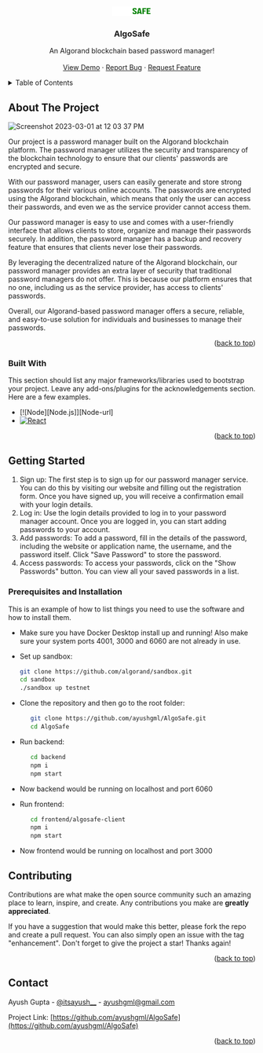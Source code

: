 
<!-- PROJECT LOGO -->
<br />
<div align="center">
  <a>
    <img src="/frontend/algosafe-client/src/assets/algorand_logo.png" alt="Logo" width="80" height="20">
  </a>

  <h3 align="center">AlgoSafe</h3>

  <p align="center">
    An Algorand blockchain based password manager!
    <br />
    <br />
    <a href="">View Demo</a>
    ·
    <a href="mailto:ayushgml@gmail.com">Report Bug</a>
    ·
    <a href="mailto:suhasini.srivastava@gmail.com">Request Feature</a>
  </p>
</div>



<!-- TABLE OF CONTENTS -->
<details>
  <summary>Table of Contents</summary>
  <ol>
    <li>
      <a href="#about-the-project">About The Project</a>
      <ul>
        <li><a href="#built-with">Built With</a></li>
      </ul>
    </li>
    <li>
      <a href="#getting-started">Getting Started</a>
      <ul>
        <li><a href="#prerequisites">Prerequisites and Installation</a></li>
      </ul>
    </li>
    <li><a href="#contributing">Contributing</a></li>
    <li><a href="#contact">Contact</a></li>
  </ol>
</details>



<!-- ABOUT THE PROJECT -->
## About The Project
<img width="1536" alt="Screenshot 2023-03-01 at 12 03 37 PM" src="https://user-images.githubusercontent.com/72748253/222063575-52266b25-c27d-43c9-a8c1-d62b3a030f79.png">

<!--[![Product Name Screen Shot][product-screenshot]](https://user-images.githubusercontent.com/72748253/222063575-52266b25-c27d-43c9-a8c1-d62b3a030f79.png)-->

Our project is a password manager built on the Algorand blockchain platform. The password manager utilizes the security and transparency of the blockchain technology to ensure that our clients' passwords are encrypted and secure.

With our password manager, users can easily generate and store strong passwords for their various online accounts. The passwords are encrypted using the Algorand blockchain, which means that only the user can access their passwords, and even we as the service provider cannot access them.

Our password manager is easy to use and comes with a user-friendly interface that allows clients to store, organize and manage their passwords securely. In addition, the password manager has a backup and recovery feature that ensures that clients never lose their passwords.

By leveraging the decentralized nature of the Algorand blockchain, our password manager provides an extra layer of security that traditional password managers do not offer. This is because our platform ensures that no one, including us as the service provider, has access to clients' passwords.

Overall, our Algorand-based password manager offers a secure, reliable, and easy-to-use solution for individuals and businesses to manage their passwords.

<p align="right">(<a href="#readme-top">back to top</a>)</p>



### Built With

This section should list any major frameworks/libraries used to bootstrap your project. Leave any add-ons/plugins for the acknowledgements section. Here are a few examples.

* [![Node][Node.js]][Node-url]
* [![React][React.js]][React-url]

<p align="right">(<a href="#readme-top">back to top</a>)</p>



<!-- GETTING STARTED -->
## Getting Started


1. Sign up: The first step is to sign up for our password manager service. You can do this by visiting our website and filling out the registration form. Once you have signed up, you will receive a confirmation email with your login details.
2. Log in: Use the login details provided to log in to your password manager account. Once you are logged in, you can start adding passwords to your account.
3. Add passwords: To add a password, fill in the details of the password, including the website or application name, the username, and the password itself. Click "Save Password" to store the password.
4. Access passwords: To access your passwords, click on the "Show Passwords" button. You can view all your saved passwords in a list.

### Prerequisites and Installation

This is an example of how to list things you need to use the software and how to install them.
* Make sure you have Docker Desktop install up and running! Also make sure your system ports 4001, 3000 and 6060 are not already in use.

* Set up sandbox:
  ```sh
  git clone https://github.com/algorand/sandbox.git
  cd sandbox
  ./sandbox up testnet
  ```
  
* Clone the repository and then go to the root folder:
  ```sh
     git clone https://github.com/ayushgml/AlgoSafe.git
     cd AlgoSafe
  ```
  
* Run backend:
  ```sh
     cd backend
     npm i
     npm start
  ```
  
* Now backend would be running on localhost and port 6060
  
* Run frontend:
  ```sh
     cd frontend/algosafe-client
     npm i
     npm start
  ```
  
* Now frontend would be running on localhost and port 3000

<!-- CONTRIBUTING -->
## Contributing

Contributions are what make the open source community such an amazing place to learn, inspire, and create. Any contributions you make are **greatly appreciated**.

If you have a suggestion that would make this better, please fork the repo and create a pull request. You can also simply open an issue with the tag "enhancement".
Don't forget to give the project a star! Thanks again!

<p align="right">(<a href="#readme-top">back to top</a>)</p>


<!-- CONTACT -->
## Contact

Ayush Gupta - [@itsayush__](https://twitter.com/itsayush__) - ayushgml@gmail.com

Project Link: [https://github.com/ayushgml/AlgoSafe](https://github.com/ayushgml/AlgoSafe)

<p align="right">(<a href="#readme-top">back to top</a>)</p>




<!-- MARKDOWN LINKS & IMAGES -->
<!-- https://www.markdownguide.org/basic-syntax/#reference-style-links -->
[contributors-shield]: https://img.shields.io/github/contributors/othneildrew/Best-README-Template.svg?style=for-the-badge
[contributors-url]: https://github.com/othneildrew/Best-README-Template/graphs/contributors
[forks-shield]: https://img.shields.io/github/forks/othneildrew/Best-README-Template.svg?style=for-the-badge
[forks-url]: https://github.com/othneildrew/Best-README-Template/network/members
[stars-shield]: https://img.shields.io/github/stars/othneildrew/Best-README-Template.svg?style=for-the-badge
[stars-url]: https://github.com/othneildrew/Best-README-Template/stargazers
[issues-shield]: https://img.shields.io/github/issues/othneildrew/Best-README-Template.svg?style=for-the-badge
[issues-url]: https://github.com/othneildrew/Best-README-Template/issues
[license-shield]: https://img.shields.io/github/license/othneildrew/Best-README-Template.svg?style=for-the-badge
[license-url]: https://github.com/othneildrew/Best-README-Template/blob/master/LICENSE.txt
[linkedin-shield]: https://img.shields.io/badge/-LinkedIn-black.svg?style=for-the-badge&logo=linkedin&colorB=555
[linkedin-url]: https://linkedin.com/in/othneildrew
[product-screenshot]: images/screenshot.png
[Next.js]: https://img.shields.io/badge/next.js-000000?style=for-the-badge&logo=nextdotjs&logoColor=white
[Next-url]: https://nextjs.org/
[React.js]: https://img.shields.io/badge/React-20232A?style=for-the-badge&logo=react&logoColor=61DAFB
[React-url]: https://reactjs.org/
[Vue.js]: https://img.shields.io/badge/Vue.js-35495E?style=for-the-badge&logo=vuedotjs&logoColor=4FC08D
[Vue-url]: https://vuejs.org/
[Angular.io]: https://img.shields.io/badge/Angular-DD0031?style=for-the-badge&logo=angular&logoColor=white
[Angular-url]: https://angular.io/
[Svelte.dev]: https://img.shields.io/badge/Svelte-4A4A55?style=for-the-badge&logo=svelte&logoColor=FF3E00
[Svelte-url]: https://svelte.dev/
[Laravel.com]: https://img.shields.io/badge/Laravel-FF2D20?style=for-the-badge&logo=laravel&logoColor=white
[Laravel-url]: https://laravel.com
[Bootstrap.com]: https://img.shields.io/badge/Bootstrap-563D7C?style=for-the-badge&logo=bootstrap&logoColor=white
[Bootstrap-url]: https://getbootstrap.com
[JQuery.com]: https://img.shields.io/badge/jQuery-0769AD?style=for-the-badge&logo=jquery&logoColor=white
[JQuery-url]: https://jquery.com 
